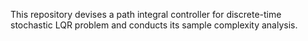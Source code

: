 This repository devises a path integral controller for discrete-time stochastic LQR problem and conducts its sample complexity analysis.

